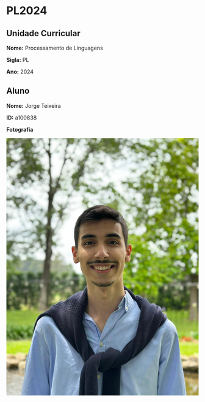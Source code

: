 # PL2024

## Unidade Curricular

**Nome:** Processamento de Linguagens

**Sigla:** PL

**Ano:** 2024

## Aluno

**Nome:** Jorge Teixeira

**ID:** a100838

**Fotografia**

![Fotografia aluno](./my-image.png)